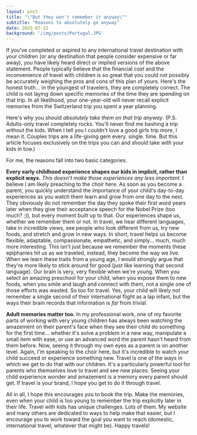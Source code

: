```yaml
---
layout: post
title: "\"But they won't remember it anyway\""
subtitle: "Reasons to absolutely go anyway"
date: 2025-07-22
background: '/img/posts/Portugal.JPG'
---
```


If you've completed or aspired to any international travel destination with your children (or any destination that people consider expensive or far away), you have likely heard direct or implied versions of the above statement. People typically believe that the financial cost and the inconvenience of travel with children is so great that you could not possibly be accurately weighing the pros and cons of this plan of yours. Here's the honest truth... in the youngest of travelers, they are completely correct. The child is not laying down specific memories of the time they are spending on that trip. In all likelihood, your one-year-old will never recall explicit memories from the Switzerland trip you spent a year planning. 

Here's why you should *absolutely take them on that trip anyway*. (P.S. Adults-only travel completely rocks. You'll never find me bashing a trip without the kids. When I tell you I couldn't love a good girls trip more, I mean it. Couples trips are a life-giving gem every. single. time. But this article focuses exclusively on the trips you can and should take *with* your kids in tow.)

For me, the reasons fall into two basic categories.

**Every early childhood experience shapes our kids in implicit, rather than explicit ways.** *This doesn't make those experiences any less important.* I believe I am likely preaching to the choir here. As soon as you become a parent, you quickly understand the importance of your child's day-to-day experiences as you watch them learn and grow from one day to the next. They obviously do not remember the day they spoke their first word years later when they give their acceptance speech for the Nobel Prize (too much? ;)), but every moment built up to that. Our experiences shape us, whether we remember them or not. In travel, we hear different languages, take in incredible views, see people who look different from us, try new foods, and stretch and grow in new ways. In short, travel helps us become flexible, adaptable, compassionate, empathetic, and simply... much, much more interesting. This isn't just because we remember the moments these epiphanies hit us as we traveled, instead, they become the way we live. When we learn these traits from a young age, I would strongly argue that they're more likely to stick around for good (just like learning that second language). Our brain is very, very flexible when we're young. When you select an amazing preschool for your child, when you expose them to new foods, when you smile and laugh and connect with them, not a single one of those efforts was wasted. So too for travel. Yes, your child will likely not remember a single second of their international flight as a lap infant, but the ways their brain records that information is *far* from trivial.

**Adult memories matter too.** In my professional work, one of my favorite parts of working with very young children has always been watching the amazement on their parent's face when they see their child do something for the first time... whether it's solve a problem in a new way, manipulate a small item with ease, or use an advanced word the parent hasn't heard from them before. Now, seeing it through my own eyes as a parent is on another level. Again, I'm speaking to the choir here, but it's incredible to watch your child succeed or experience something new. Travel is one of the ways in which we get to do that with our children. It's a particularly powerful tool for parents who themselves love to travel and see new places. Seeing your child experience wonder and amazement is a memory every parent should get. If travel is your brand, I hope you get to do it through travel. 

All in all, I hope this encourages you to book the trip. Make the memories, even when your child is too young to remember the trip explicitly later in their life. Travel with kids has unique challenges. Lots of them. My website and many others are dedicated to ways to help make that easier, but I encourage you to work toward the goal you want to reach (domestic, international travel, whatever that might be). Happy travels!
